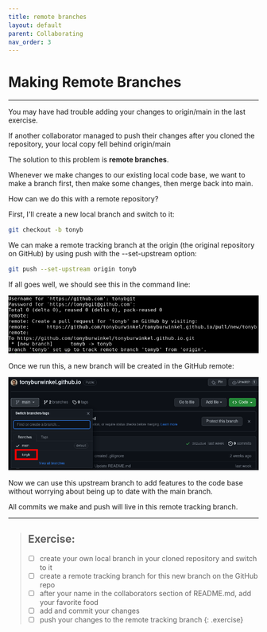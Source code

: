 ```yaml
---
title: remote branches
layout: default
parent: Collaborating
nav_order: 3
---
```


# Making Remote Branches
---

You may have had trouble adding your changes to origin/main in the last exercise.

If another collaborator managed to push their changes after you cloned the repository, your local copy fell behind origin/main

The solution to this problem is __remote branches__.

Whenever we make changes to our existing local code base, we want to make a branch first, then make some changes, then merge back into main.

How can we do this with a remote repository?

First, I'll create a new local branch and switch to it:

```bash
git checkout -b tonyb
```

We can make a remote tracking branch at the origin (the original repository on GitHub) by using push with the --set-upstream option:

```bash
git push --set-upstream origin tonyb
```

If all goes well, we should see this in the command line: 

![upstream](../images/clone/upstream.png)

Once we run this, a new branch will be created in the GitHub remote:

![gh upstream](../images/clone/gh-upstream.png)

Now we can use this upstream branch to add features to the code base without worrying about being up to date with the main branch.

All commits we make and push will live in this remote tracking branch.

---
> ## Exercise:
> 
> - [ ] create your own local branch in your cloned repository and switch to it
> - [ ] create a remote tracking branch for this new branch on the GitHub repo
> - [ ] after your name in the collaborators section of README.md, add your favorite food
> - [ ] add and commit your changes
> - [ ] push your changes to the remote tracking branch
{: .exercise}


